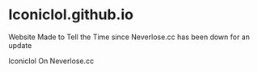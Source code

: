 # Iconiclol.github.io

Website Made to Tell the Time since Neverlose.cc has been down for an update

Iconiclol On Neverlose.cc

